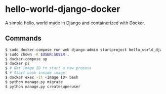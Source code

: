 # hello-world-django-docker
A simple hello, world made in Django and containerized with Docker.

## Commands
```sh
$ sudo docker-compose run web django-admin startproject hello_world_django_docker .
$ sudo chown -R $USER:$USER .
$ docker-compose up
$ docker ps
$ # Get image ID to start a new process
$ # Start bash inside image
$ docker exec -it <Image ID> bash
$ python manage.py migrate
$ python manage.py createsuperuser
```

